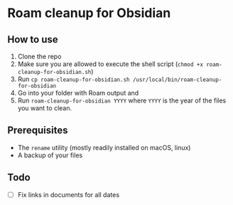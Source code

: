 # Roam cleanup for Obsidian

## How to use
1. Clone the repo
2. Make sure you are allowed to execute the shell script (`chmod +x roam-cleanup-for-obsidian.sh`)
3. Run `cp roam-cleanup-for-obsidian.sh /usr/local/bin/roam-cleanup-for-obsidian`
4. Go into your folder with Roam output and
5. Run `roam-cleanup-for-obsidian YYYY` where `YYYY` is the year of the files you want to clean.

## Prerequisites

- The `rename` utility (mostly readily installed on macOS, linux)
- A backup of your files

## Todo
- [ ] Fix links in documents for all dates
